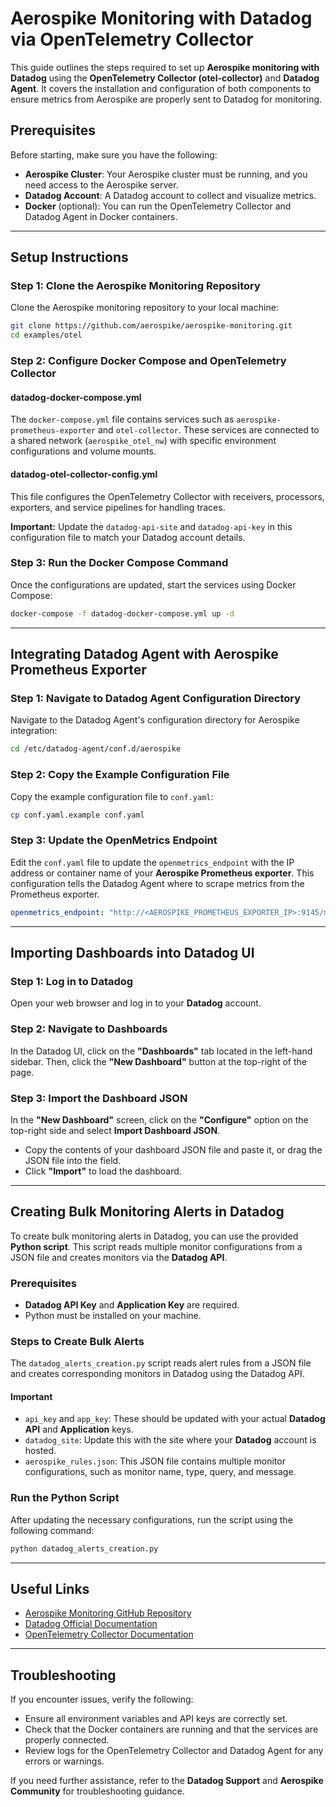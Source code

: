 # 
# Aerospike Monitoring with Datadog via OpenTelemetry Collector

This guide outlines the steps required to set up **Aerospike monitoring with Datadog** using the **OpenTelemetry Collector (otel-collector)** and **Datadog Agent**. It covers the installation and configuration of both components to ensure metrics from Aerospike are properly sent to Datadog for monitoring.

## Prerequisites

Before starting, make sure you have the following:

- **Aerospike Cluster**: Your Aerospike cluster must be running, and you need access to the Aerospike server.
- **Datadog Account**: A Datadog account to collect and visualize metrics.
- **Docker** (optional): You can run the OpenTelemetry Collector and Datadog Agent in Docker containers.

---

## Setup Instructions

### Step 1: Clone the Aerospike Monitoring Repository

Clone the Aerospike monitoring repository to your local machine:

```bash
git clone https://github.com/aerospike/aerospike-monitoring.git
cd examples/otel
```

### Step 2: Configure Docker Compose and OpenTelemetry Collector

#### datadog-docker-compose.yml
The `docker-compose.yml` file contains services such as `aerospike-prometheus-exporter` and `otel-collector`. These services are connected to a shared network (`aerospike_otel_nw`) with specific environment configurations and volume mounts.

#### datadog-otel-collector-config.yml
This file configures the OpenTelemetry Collector with receivers, processors, exporters, and service pipelines for handling traces.

**Important:** Update the `datadog-api-site` and `datadog-api-key` in this configuration file to match your Datadog account details.

### Step 3: Run the Docker Compose Command

Once the configurations are updated, start the services using Docker Compose:

```bash
docker-compose -f datadog-docker-compose.yml up -d
```

---

## Integrating Datadog Agent with Aerospike Prometheus Exporter

### Step 1: Navigate to Datadog Agent Configuration Directory

Navigate to the Datadog Agent's configuration directory for Aerospike integration:

```bash
cd /etc/datadog-agent/conf.d/aerospike
```

### Step 2: Copy the Example Configuration File

Copy the example configuration file to `conf.yaml`:

```bash
cp conf.yaml.example conf.yaml
```

### Step 3: Update the OpenMetrics Endpoint

Edit the `conf.yaml` file to update the `openmetrics_endpoint` with the IP address or container name of your **Aerospike Prometheus exporter**. This configuration tells the Datadog Agent where to scrape metrics from the Prometheus exporter.

```yaml
openmetrics_endpoint: "http://<AEROSPIKE_PROMETHEUS_EXPORTER_IP>:9145/metrics"
```

---

## Importing Dashboards into Datadog UI

### Step 1: Log in to Datadog

Open your web browser and log in to your **Datadog** account.

### Step 2: Navigate to Dashboards

In the Datadog UI, click on the **"Dashboards"** tab located in the left-hand sidebar. Then, click the **"New Dashboard"** button at the top-right of the page.

### Step 3: Import the Dashboard JSON

In the **"New Dashboard"** screen, click on the **"Configure"** option on the top-right side and select **Import Dashboard JSON**.

- Copy the contents of your dashboard JSON file and paste it, or drag the JSON file into the field.
- Click **"Import"** to load the dashboard.

---

## Creating Bulk Monitoring Alerts in Datadog

To create bulk monitoring alerts in Datadog, you can use the provided **Python script**. This script reads multiple monitor configurations from a JSON file and creates monitors via the **Datadog API**.

### Prerequisites

- **Datadog API Key** and **Application Key** are required.
- Python must be installed on your machine.

### Steps to Create Bulk Alerts

The `datadog_alerts_creation.py` script reads alert rules from a JSON file and creates corresponding monitors in Datadog using the Datadog API.

#### Important

- `api_key` and `app_key`: These should be updated with your actual **Datadog API** and **Application** keys.
- `datadog_site`: Update this with the site where your **Datadog** account is hosted.
- `aerospike_rules.json`: This JSON file contains multiple monitor configurations, such as monitor name, type, query, and message.

### Run the Python Script

After updating the necessary configurations, run the script using the following command:

```bash
python datadog_alerts_creation.py
```

---

## Useful Links

- [Aerospike Monitoring GitHub Repository](https://github.com/aerospike/aerospike-monitoring)
- [Datadog Official Documentation](https://docs.datadoghq.com/)
- [OpenTelemetry Collector Documentation](https://opentelemetry.io/docs/)

---

## Troubleshooting

If you encounter issues, verify the following:

- Ensure all environment variables and API keys are correctly set.
- Check that the Docker containers are running and that the services are properly connected.
- Review logs for the OpenTelemetry Collector and Datadog Agent for any errors or warnings.

If you need further assistance, refer to the **Datadog Support** and **Aerospike Community** for troubleshooting guidance.
